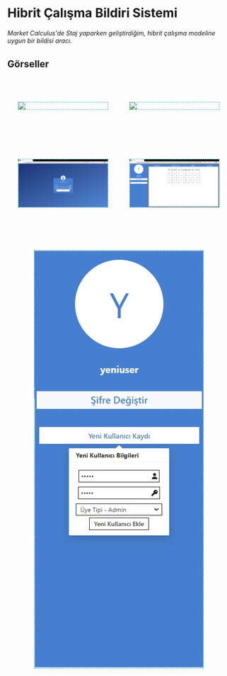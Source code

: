 # Hibrit Çalışma Bildiri Sistemi
###### Market Calculus'de Staj yaparken geliştirdiğim, hibrit çalışma modeline uygun bir bildisi aracı. 

## Görseller

<div align="center">
    <div style="
        display:flex;flex-direciton:column;flex-wrap:wrap;height:350px;justify-content:space-around;align-content:space-around;
    ">
        <img width="40%" style="border:1px dashed #34b1c4" src="./readme/part1.gif" />
        <img width="40%" style="border:1px dashed #34b1c4" src="./readme/part2.gif" />
        <img width="40%" style="border:1px dashed #34b1c4" src="./readme/login.jpg" />
        <img width="40%" style="border:1px dashed #34b1c4" src="./readme/testadmin.jpg" />
    </div>
    <img style="border:1px dashed #34b1c4; margin-top:40px;" src="./readme/yeniKullanici.jpg" />
</div>
